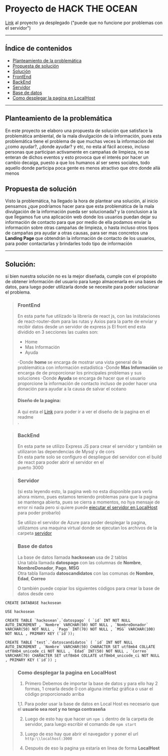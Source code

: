 
# Proyecto de HACK THE OCEAN

[Link](http://20.25.69.138:3000) al proyecto ya desplegado \("puede que no funcione por problemas con el servidor")

___
## Índice de contenidos
* [Planteamiento de la problemática](#problemática)
* [Propuesta de solución](#Propuesta)
* [Solución](#solución)
* [FrontEnd](#FrontEnd)
* [BackEnd](#BackEnd)
* [Servidor](#Servidor)
* [Base de datos](#BD) 
* [Como desplegar la pagina en LocalHost](#LocalHost) <br>

___

<a name="problemática"></a>
## Planteamiento de la problemática 

<p> 
En este proyecto se elaboro una propuesta de solución que satisface la problemática ambiental, de la mala divulgación 
de la información, pues esta problemática tiene el problema de que muchas veces la información del ¿como ayudar?, 
¿donde ayudar? y etc, no esta al fácil acceso, incluso personas que participan activamente en campañas de limpieza, 
no se enteran de dichos eventos y esto provoca que el interés por hacer un cambio decaiga, puesto a que los humanos 
al ser seres sociales, todo aquello donde participa poca gente es menos atractivo que otro donde allá menos 
</p>

<a name="Propuesta"></a>
## Propuesta de solución 
<p>
Visto la problemática, ha llegado la hora de plantear una solución, al inicio pensamos ¿que podríamos hacer para que 
esta problemática de la mala divulgación de la información pueda ser solucionada? y la conclusion a la que llegamos 
fue una aplicación web donde los usuarios puedan dejar su información de contacto para que por medio de ella podamos 
enviar la información sobre otras campañas de limpieza, o hasta incluso otros tipos de campañas pra ayudar a otras 
causas, para ser mas concretos una <b> Landing Page </b> que obtendrán la información de contacto de los usuarios, para poder contactarlas y brindarles todo tipo de información <br>
</p>

___

<a name="Solución"></a>
## Solución:

si bien nuestra solución no es la mejor diseñada, cumple con el propósito de obtener información del usuario para luego almacenarla en una bases de datos, para luego poder utilizarla donde se necesite para poder solucionar el problema. <br>


<a name="FrontEnd"></a>
> ### FrontEnd 
> En esta parte fue utilizado la librería de react js, con las instalaciones de react-router-dom para las rutas y 
> Axios para la parte de enviar y recibir datos desde un servidor de express js
> El front end esta dividido en 3 secciones las cuales son:
> * Home <br>
> * Mas Información <br>
> * Ayuda <br>
>
> -Donde <b> home </b> se encarga de mostrar una vista general de la problemática con información estadística 
> -Donde <b> Mas Información </b> se encarga de de proporcionar los principales problemas y sus soluciones 
> -Donde <b> Ayuda </b> se encarga de hacer que el usuario proporcione la información de contacto incluso de poder hacer una donación para ayudar a la causa de salvar el océano <br>
>
> #### Diseño de la pagina:
> A qui esta el [Link](https://github.com/JVespid/hakaton/tree/master/client) para poder ir a ver el diseño de la pagina en el readme <br>
> .

<a name="BackEnd"></a>
> ### BackEnd
> En esta parte se utilizo Express JS para crear el servidor y también se utilizaron las dependencias de Mysql y de cors <br>
> En esta parte solo se configuro el despliegue del servidor con el build de react para poder abrir el servidor en el <br>
puerto 3000
> 
<a name="Servidor"></a>
> ### Servidor 
> \(si esta leyendo esto, la pagina web no esta disponible para verla ahora mismo, pues estamos teniendo problemas para que la pagina se mantenga abierta, pues se cierra a momentos, no hya mensaje de error ni nada pero si quiere puede [ejecutar el servidor en LocalHost](#LocalHost) para poder probarlo) <br>
> 
>Se utilizo el servidor de Azure para poder desplegar la pagina, utilizamos una maquina virtual donde se ejecutan 
>los archivos  de la carpeta [servidor](https://github.com/JVespid/hakaton/tree/master/server) 
> 
<a name="BD"></a>
> ### Base de datos
> 
> 
> La base de datos llamada <b> hackosean </b> usa de 2 tablas <br>
> Una tabla llamada <b>datospago</b> con las columnas de <b>Nombre</b>, <b>NombreDonador</b>, <b> Pago</b>, <b>MSG </b><br>
> Otra tabla llamada <b>datoscandidatos</b> con las comunas de <b>Nombre</b>, <b>Edad</b>, <b>Correo</b> <br>
>
> O también puede copiar los siguientes códigos para crear la base de datos desde cero <br>
~~~
CREATE DATABASE hackosean

USE hackosean

CREATE TABLE `hackosean`.`datospago` ( `id` INT NOT NULL AUTO_INCREMENT , `Nombre` VARCHAR(50) NOT NULL , `NombreDonador` VARCHAR(50) NOT NULL , `Pago` INT(70) NOT NULL , `MSG` VARCHAR(100) NOT NULL , PRIMARY KEY (`id`));

CREATE TABLE `test`.`datoscandidatos` ( `id` INT NOT NULL AUTO_INCREMENT , `Nombre` VARCHAR(50) CHARACTER SET utf8mb4 COLLATE utf8mb4_unicode_ci NOT NULL , `Edad` INT(50) NOT NULL , `Correo` VARCHAR(70) CHARACTER SET utf8mb4 COLLATE utf8mb4_unicode_ci NOT NULL , PRIMARY KEY (`id`)) ;
~~~

<a name="LocalHost"></a>
> ### Como desplegar la pagina en LocalHost 
> 
> 1. Primero Debemos de importar la base de datos y para ello hay 2 formas, 1 crearla desde 0 con alguna interfaz gráfica o usar el código proporcionado arriba <br>
> 
> 1,1. Para poder usar la base de datos en Local Host es necesario que el <b> usuario sea root y no tenga contraseña </b> <br>
>  
> 2. Luego de esto hay que hacer un `npm i`  dentro de la carpeta de servidor, para luego escribir el comando de `npm start`
>
> 3. Luego de eso hay que abrir el navegador y poner el url `http:\\localhost:3000` <br>
>
> 4. Después de eso la pagina ya estaría en linea de forma <b> LocalHost </b>
